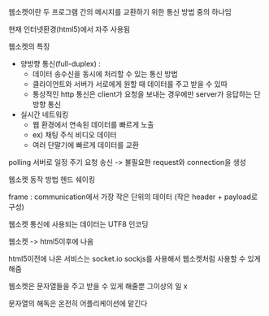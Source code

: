 웹소켓이란 두 프로그램 간의 메시지를 교환하기 위한 통신 방법 중의 하나임

현재 인터넷환경(html5)에서 자주 사용됨

웹소켓의 특징

* 양방향 통신(full-duplex) :
  * 데이터 송수신을 동시에 처리할 수 있는 통신 방법
  * 클라이언트와 서버가 서로에게 원할 때 데이터를 주고 받을 수 있따
  * 통상적인 http 통신은 client가 요청을 보내는 경우에만 server가 응답하는 단방향 통신
* 실시간 네트워킹
  * 웹 환경에서 연속된 데이터를 빠르게 노출
  * ex) 채팅 주식 비디오 데이터
  * 여러 단말기에 빠르게 데이터를 교환

polling 서버로 일정 주기 요청 송신 -> 불필요한 request와 connection을 생성



웹소켓 동작 방법 헨드 쉐이킹

frame : communication에서 가장 작은 단위의 데이터 (작은 header + payload로 구성)

웹소켓 통신에 사용되는 데이터는 UTF8 인코딩



웹소켓 -> html5이후에 나옴 

html5이전에 나온 서비스는 socket.io sockjs를 사용해서 웹소켓처럼 사용할 수 있게 해줌

웹소켓은 문자열들을 주고 받을 수 있게 해줄뿐 그이상의 일 x

문자열의 해독은 온전히 어플리케이션에 맡긴다